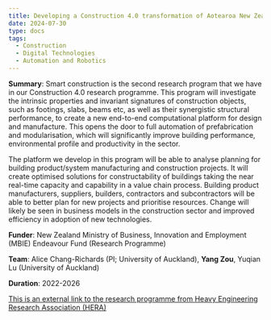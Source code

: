 ```yaml
---
title: Developing a Construction 4.0 transformation of Aotearoa New Zealand's construction sector
date: 2024-07-30
type: docs
tags:
  - Construction
  - Digital Technologies
  - Automation and Robotics
---
```


**Summary**: Smart construction is the second research program that we have in our Construction 4.0 research programme. This program will investigate the intrinsic properties and invariant signatures of construction objects, such as footings, slabs, beams etc, as well as their synergistic structural performance, to create a new end-to-end computational platform for design and manufacture. This opens the door to full automation of prefabrication and modularisation, which will significantly improve building performance, environmental profile and productivity in the sector.

The platform we develop in this program will be able to analyse planning for building product/system manufacturing and construction projects. It will create optimised solutions for constructability of buildings taking the near real-time capacity and capability in a value chain process. Building product manufacturers, suppliers, builders, contractors and subcontractors will be able to better plan for new projects and prioritise resources. Change will likely be seen in business models in the construction sector and improved efficiency in adoption of new technologies.

**Funder**: New Zealand Ministry of Business, Innovation and Employment (MBIE) Endeavour Fund (Research Programme)

**Team**: Alice Chang-Richards (PI; University of Auckland), **Yang Zou**, Yuqian Lu (University of Auckland)

**Duration**: 2022-2026

[This is an external link to the research programme from Heavy Engineering Research Association (HERA)](https://www.hera.org.nz/construction40-smart-construction/)

<!--more-->
